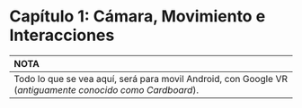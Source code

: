# Capítulo 1: Cámara, Movimiento e Interacciones
| **NOTA** |
| :--- |
| Todo lo que se vea aquí, será para movil Android, con Google VR (*antiguamente conocido como Cardboard*).